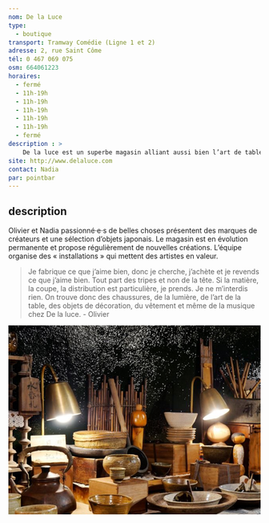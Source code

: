 ```yaml
---
nom: De la Luce
type: 
  - boutique
transport: Tramway Comédie (Ligne 1 et 2)
adresse: 2, rue Saint Côme
tél: 0 467 069 075
osm: 664061223
horaires:
  - fermé
  - 11h-19h
  - 11h-19h
  - 11h-19h
  - 11h-19h
  - 11h-19h
  - fermé
description : >
    De la luce est un superbe magasin alliant aussi bien l’art de table aux bijoux que le prêt à porter à la décoration d’intérieure. Un espace en perpétuelle mouvance, sans cesse en quête de renouveau qui propose des produits sélectionnés avec sincérité et amour, au gré des saisons. 
site: http://www.delaluce.com
contact: Nadia
par: pointbar
---
```


## description

Olivier et Nadia passionné·e·s de belles choses présentent des marques de créateurs et une sélection d’objets japonais. Le magasin est en évolution permanente et propose régulièrement de nouvelles créations. L’équipe organise des « installations » qui mettent des artistes en valeur.

> Je fabrique ce que j’aime bien, donc je cherche, j’achète et je revends ce que j’aime bien. Tout part des tripes et non de la tête. Si la matière, la coupe, la distribution est particulière, je prends. Je ne m’interdis rien. On trouve donc des chaussures, de la lumière, de l’art de la table, des objets de décoration, du vêtement et même de la musique chez De la luce. - Olivier

![De la Luce](./media/de-la-luce.jpg)
